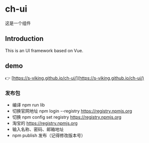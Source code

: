 # ch-ui
这是一个组件

## Introduction

This is an UI framework based on Vue.

## demo

:point_right: [https://s-viking.github.io/ch-ui/](https://s-viking.github.io/ch-ui/)</br>

###  发布包
- 编译 npm run lib
- 切换官网地址 npm login --registry https://registry.npmjs.org
- 切换 npm config set registry https://registry.npmjs.org
- 淘宝的 https://registry.npmjs.org
- 输入名称、密码、邮箱地址
- npm publish 发布（记得修改版本号）